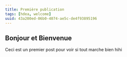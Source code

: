 ```yaml
---
title: Première publication
tags: [hdea, welcome]
uuid: 43a200ed-06b0-4074-ae5c-de4f93895196
---
```


## Bonjour et Bienvenue

Ceci est un premier post pour voir si tout marche bien hihi
